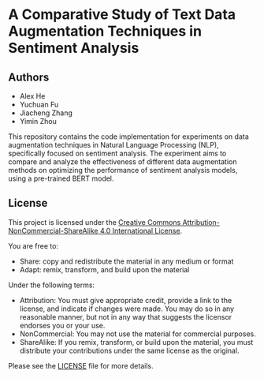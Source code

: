 # A Comparative Study of Text Data Augmentation Techniques in Sentiment Analysis

## Authors

- Alex He
- Yuchuan Fu
- Jiacheng Zhang
- Yimin Zhou
  
This repository contains the code implementation for experiments on data augmentation techniques in Natural Language Processing (NLP), specifically focused on sentiment analysis. The experiment aims to compare and analyze the effectiveness of different data augmentation methods on optimizing the performance of sentiment analysis models, using a pre-trained BERT model.


## License

This project is licensed under the [Creative Commons Attribution-NonCommercial-ShareAlike 4.0 International License](https://creativecommons.org/licenses/by-nc-sa/4.0/).

You are free to:

- Share: copy and redistribute the material in any medium or format
- Adapt: remix, transform, and build upon the material

Under the following terms:

- Attribution: You must give appropriate credit, provide a link to the license, and indicate if changes were made. You may do so in any reasonable manner, but not in any way that suggests the licensor endorses you or your use.
- NonCommercial: You may not use the material for commercial purposes.
- ShareAlike: If you remix, transform, or build upon the material, you must distribute your contributions under the same license as the original.

Please see the [LICENSE](LICENSE) file for more details.


